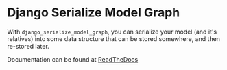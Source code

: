 Django Serialize Model Graph
============================

With `django_serialize_model_graph`, you can serialize your model (and
it's relatives) into some data structure that can be stored somewhere,
and then re-stored later.

Documentation can be found at [ReadTheDocs](https://django_serialize_model_graph.readthedocs.org/en/latest/)
